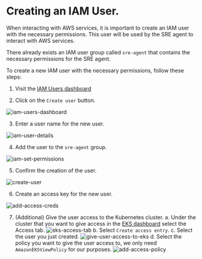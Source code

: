 # Creating an IAM User.

When interacting with AWS services, it is important to create an IAM user with the necessary permissions. This user will be used by the SRE agent to interact with AWS services.

There already exists an IAM user group called `sre-agent` that contains the necessary permissions for the SRE agent.

To create a new IAM user with the necessary permissions, follow these steps:

1. Visit the [IAM Users dashboard](https://us-east-1.console.aws.amazon.com/iam/home?region=eu-west-2#/users)

2. Click on the `Create user` button.

![iam-users-dashboard](imgs/iam/iam-users-dashboard.png)

3. Enter a user name for the new user.

![iam-user-details](imgs/iam/iam-user-details.png)

4. Add the user to the `sre-agent` group.

![iam-set-permissions](imgs/iam/iam-set-permissions.png)

5. Confirm the creation of the user.

![create-user](imgs/iam/create-user.png)

6. Create an access key for the new user.

![add-access-creds](imgs/iam/add-access-creds.png)

7. (Additional) Give the user access to the Kubernetes cluster.
  a. Under the cluster that you want to give access in the [EKS dashboard](https://eu-west-2.console.aws.amazon.com/eks/clusters?region=eu-west-2) select the Access tab.
  ![eks-access-tab](imgs/iam/eks-access-tab.png)
  b. Select `Create access entry`.
  c. Select the user you just created.
  ![give-user-access-to-eks](imgs/iam/give-user-access-to-eks.png)
  d. Select the policy you want to give the user access to, we only need `AmazonEKSViewPolicy` for our purposes.
  ![add-access-policy](imgs/iam/add-access-policy.png)
